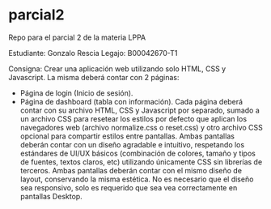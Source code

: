 # parcial2
Repo para el parcial 2 de la materia LPPA

Estudiante: Gonzalo Rescia
Legajo: B00042670-T1

Consigna:
Crear una aplicación web utilizando solo HTML, CSS y Javascript. La misma deberá contar con 2 páginas:
- Página de login (Inicio de sesión).
- Página de dashboard (tabla con información).
Cada página deberá contar con su archivo HTML, CSS y Javascript por separado, 
sumado a un archivo CSS para resetear los estilos por defecto que aplican los navegadores 
web (archivo normalize.css o reset.css) y otro archivo CSS opcional para compartir estilos 
entre pantallas. Ambas pantallas deberán contar con un diseño agradable e intuitivo, respetando 
los estándares de UI/UX básicos (combinación de colores, tamaño y tipos de fuentes, textos claros, etc) 
utilizando únicamente CSS sin librerías de terceros. Ambas pantallas deberán contar con el mismo diseño 
de layout, conservando la misma estética. No es necesario que el diseño sea responsivo, solo es requerido 
que sea vea correctamente en pantallas Desktop.
